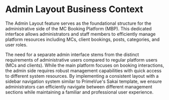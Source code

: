 # Admin Layout Business Context

The Admin Layout feature serves as the foundational structure for the administrative side of the MC Booking Platform (MBP). This dedicated interface allows administrators and staff members to efficiently manage platform resources including MCs, client bookings, posts, categories, and user roles.

The need for a separate admin interface stems from the distinct requirements of administrative users compared to regular platform users (MCs and clients). While the main platform focuses on booking interactions, the admin side requires robust management capabilities with quick access to different system resources. By implementing a consistent layout with a sidebar navigation system similar to PrimeVue's Sakai template, we ensure administrators can efficiently navigate between different management sections while maintaining a familiar and professional user experience.
